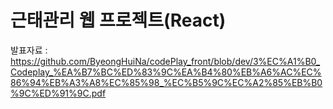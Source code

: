 # 근태관리 웹 프로젝트(React)
발표자료 : https://github.com/ByeongHuiNa/codePlay_front/blob/dev/3%EC%A1%B0_Codeplay_%EA%B7%BC%ED%83%9C%EA%B4%80%EB%A6%AC%EC%86%94%EB%A3%A8%EC%85%98_%EC%B5%9C%EC%A2%85%EB%B0%9C%ED%91%9C.pdf

